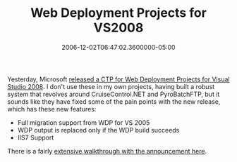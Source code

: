 ﻿---
title: Web Deployment Projects for VS2008
date: "2006-12-02T06:47:02.3600000-05:00"
description: Yesterday, Microsoft [released a CTP for Web Deployment Projects
featuredImage: img/web-deployment-projects-for-vs2008-featured.png
---

Yesterday, Microsoft [released a CTP for Web Deployment Projects for Visual Studio 2008](http://blogs.msdn.com/webdevtools/archive/2007/12/01/web-deployment-projects-wdp-for-visual-studio-2008-december-2007-ctp-released.aspx). I don't use these in my own projects, having built a robust system that revolves around CruiseControl.NET and PyroBatchFTP, but it sounds like they have fixed some of the pain points with the new release, which has these new features:

* Full migration support from WDP for VS 2005
* WDP output is replaced only if the WDP build succeeds
* IIS7 Support

There is a fairly [extensive walkthrough with the announcement here](http://blogs.msdn.com/webdevtools/archive/2007/12/01/web-deployment-projects-wdp-for-visual-studio-2008-december-2007-ctp-released.aspx).

